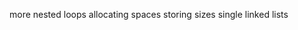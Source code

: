 more nested loops
a l l o c a t i n g   s p a c e s  
 s t o r i n g   s i z e s  
 s i n g l e   l i n k e d   l i s t s  
 